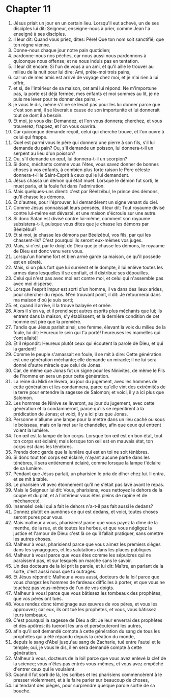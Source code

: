 # Chapter 11

1. Jésus priait un jour en un certain lieu. Lorsqu'il eut achevé, un de ses disciples lui dit: Seigneur, enseigne-nous à prier, comme Jean l'a enseigné à ses disciples.
2. Il leur dit: Quand vous priez, dites: Père! Que ton nom soit sanctifié; que ton règne vienne.
3. Donne-nous chaque jour notre pain quotidien;
4. pardonne-nous nos péchés, car nous aussi nous pardonnons à quiconque nous offense; et ne nous induis pas en tentation.
5. Il leur dit encore: Si l'un de vous a un ami, et qu'il aille le trouver au milieu de la nuit pour lui dire: Ami, prête-moi trois pains,
6. car un de mes amis est arrivé de voyage chez moi, et je n'ai rien à lui offrir,
7. et si, de l'intérieur de sa maison, cet ami lui répond: Ne m'importune pas, la porte est déjà fermée, mes enfants et moi sommes au lit, je ne puis me lever pour te donner des pains, -
8. je vous le dis, même s'il ne se levait pas pour les lui donner parce que c'est son ami, il se lèverait à cause de son importunité et lui donnerait tout ce dont il a besoin.
9. Et moi, je vous dis: Demandez, et l'on vous donnera; cherchez, et vous trouverez; frappez, et l'on vous ouvrira.
10. Car quiconque demande reçoit, celui qui cherche trouve, et l'on ouvre à celui qui frappe.
11. Quel est parmi vous le père qui donnera une pierre à son fils, s'il lui demande du pain? Ou, s'il demande un poisson, lui donnera-t-il un serpent au lieu d'un poisson?
12. Ou, s'il demande un œuf, lui donnera-t-il un scorpion?
13. Si donc, méchants comme vous l'êtes, vous savez donner de bonnes choses à vos enfants, à combien plus forte raison le Père céleste donnera-t-il le Saint-Esprit à ceux qui le lui demandent.
14. Jésus chassa un démon qui était muet. Lorsque le démon fut sorti, le muet parla, et la foule fut dans l'admiration.
15. Mais quelques-uns dirent: c'est par Béelzébul, le prince des démons, qu'il chasse les démons.
16. Et d'autres, pour l'éprouver, lui demandèrent un signe venant du ciel.
17. Comme Jésus connaissait leurs pensées, il leur dit: Tout royaume divisé contre lui-même est dévasté, et une maison s'écroule sur une autre.
18. Si donc Satan est divisé contre lui-même, comment son royaume subsistera-t-il, puisque vous dites que je chasse les démons par Béelzébul?
19. Et si moi, je chasse les démons par Béelzébul, vos fils, par qui les chassent-ils? C'est pourquoi ils seront eux-mêmes vos juges.
20. Mais, si c'est par le doigt de Dieu que je chasse les démons, le royaume de Dieu est donc venu vers vous.
21. Lorsqu'un homme fort et bien armé garde sa maison, ce qu'il possède est en sûreté.
22. Mais, si un plus fort que lui survient et le dompte, il lui enlève toutes les armes dans lesquelles il se confiait, et il distribue ses dépouilles.
23. Celui qui n'est pas avec moi est contre moi, et celui qui n'assemble pas avec moi disperse.
24. Lorsque l'esprit impur est sorti d'un homme, il va dans des lieux arides, pour chercher du repos. N'en trouvant point, il dit: Je retournerai dans ma maison d'où je suis sorti;
25. et, quand il arrive, il la trouve balayée et ornée.
26. Alors il s'en va, et il prend sept autres esprits plus méchants que lui; ils entrent dans la maison, s'y établissent, et la dernière condition de cet homme est pire que la première.
27. Tandis que Jésus parlait ainsi, une femme, élevant la voix du milieu de la foule, lui dit: Heureux le sein qui t'a porté! heureuses les mamelles qui t'ont allaité!
28. Et il répondit: Heureux plutôt ceux qui écoutent la parole de Dieu, et qui la gardent!
29. Comme le peuple s'amassait en foule, il se mit à dire: Cette génération est une génération méchante; elle demande un miracle; il ne lui sera donné d'autre miracle que celui de Jonas.
30. Car, de même que Jonas fut un signe pour les Ninivites, de même le Fils de l'homme en sera un pour cette génération.
31. La reine du Midi se lèvera, au jour du jugement, avec les hommes de cette génération et les condamnera, parce qu'elle vint des extrémités de la terre pour entendre la sagesse de Salomon; et voici, il y a ici plus que Salomon.
32. Les hommes de Ninive se lèveront, au jour du jugement, avec cette génération et la condamneront, parce qu'ils se repentirent à la prédication de Jonas; et voici, il y a ici plus que Jonas.
33. Personne n'allume une lampe pour la mettre dans un lieu caché ou sous le boisseau, mais on la met sur le chandelier, afin que ceux qui entrent voient la lumière.
34. Ton œil est la lampe de ton corps. Lorsque ton œil est en bon état, tout ton corps est éclairé; mais lorsque ton œil est en mauvais état, ton corps est dans les ténèbres.
35. Prends donc garde que la lumière qui est en toi ne soit ténèbres.
36. Si donc tout ton corps est éclairé, n'ayant aucune partie dans les ténèbres, il sera entièrement éclairé, comme lorsque la lampe t'éclaire de sa lumière.
37. Pendant que Jésus parlait, un pharisien le pria de dîner chez lui. Il entra, et se mit à table.
38. Le pharisien vit avec étonnement qu'il ne s'était pas lavé avant le repas.
39. Mais le Seigneur lui dit: Vous, pharisiens, vous nettoyez le dehors de la coupe et du plat, et à l'intérieur vous êtes pleins de rapine et de méchanceté.
40. Insensés! celui qui a fait le dehors n'a-t-il pas fait aussi le dedans?
41. Donnez plutôt en aumônes ce qui est dedans, et voici, toutes choses seront pures pour vous.
42. Mais malheur à vous, pharisiens! parce que vous payez la dîme de la menthe, de la rue, et de toutes les herbes, et que vous négligez la justice et l'amour de Dieu: c'est là ce qu'il fallait pratiquer, sans omettre les autres choses.
43. Malheur à vous, pharisiens! parce que vous aimez les premiers sièges dans les synagogues, et les salutations dans les places publiques.
44. Malheur à vous! parce que vous êtes comme les sépulcres qui ne paraissent pas, et sur lesquels on marche sans le savoir.
45. Un des docteurs de la loi prit la parole, et lui dit: Maître, en parlant de la sorte, c'est aussi nous que tu outrages.
46. Et Jésus répondit: Malheur à vous aussi, docteurs de la loi! parce que vous chargez les hommes de fardeaux difficiles à porter, et que vous ne touchez pas vous-mêmes de l'un de vos doigts.
47. Malheur à vous! parce que vous bâtissez les tombeaux des prophètes, que vos pères ont tués.
48. Vous rendez donc témoignage aux œuvres de vos pères, et vous les approuvez; car eux, ils ont tué les prophètes, et vous, vous bâtissez leurs tombeaux.
49. C'est pourquoi la sagesse de Dieu a dit: Je leur enverrai des prophètes et des apôtres; ils tueront les uns et persécuteront les autres,
50. afin qu'il soit demandé compte à cette génération du sang de tous les prophètes qui a été répandu depuis la création du monde,
51. depuis le sang d'Abel jusqu'au sang de Zacharie, tué entre l'autel et le temple; oui, je vous le dis, il en sera demandé compte à cette génération.
52. Malheur à vous, docteurs de la loi! parce que vous avez enlevé la clef de la science; vous n'êtes pas entrés vous-mêmes, et vous avez empêché d'entrer ceux qui le voulaient.
53. Quand il fut sorti de là, les scribes et les pharisiens commencèrent à le presser violemment, et à le faire parler sur beaucoup de choses,
54. lui tendant des pièges, pour surprendre quelque parole sortie de sa bouche.

